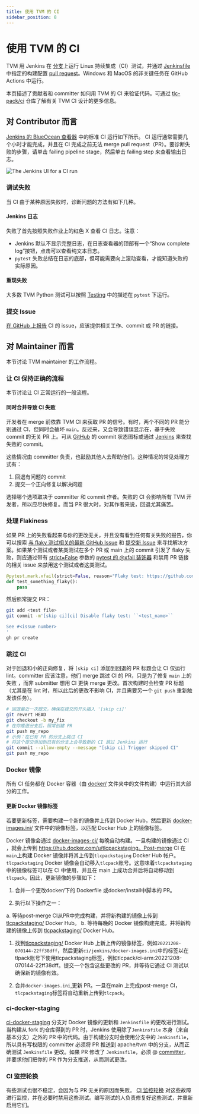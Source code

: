 ```yaml
---
title: 使用 TVM 的 CI
sidebar_position: 8
---
```


# 使用 TVM 的 CI

TVM 用 Jenkins 在 [分支](https://ci.tlcpack.ai/job/tvm/)上运行 Linux 持续集成（CI）测试，并通过 [Jenkinsfile](https://github.com/apache/tvm/blob/main/Jenkinsfile) 中指定的构建配置 [pull request](https://ci.tlcpack.ai/job/tvm/view/change-requests/)。Windows 和 MacOS 的非关键任务在 GitHub Actions 中运行。

本页描述了贡献者和 committer 如何用 TVM 的 CI 来验证代码。可通过 [tlc-pack/ci](https://github.com/tlc-pack/ci) 仓库了解有关 TVM CI 设计的更多信息。

## 对 Contributor 而言

[Jenkins 的 BlueOcean 查看器](https://ci.tlcpack.ai/blue/organizations/jenkins/tvm/activity) 中的标准 CI 运行如下所示。 CI 运行通常需要几个小时才能完成，并且在 CI 完成之前无法 merge pull request（PR）。要诊断失败的步骤，请单击 failing pipeline stage，然后单击 failing step 来查看输出日志。

![The Jenkins UI for a CI run](https://github.com/tlc-pack/web-data/raw/main/images/contribute/ci.png)

### 调试失败

当 CI 由于某种原因失败时，诊断问题的方法有如下几种。

#### Jenkins 日志

失败了首先按照失败作业上的红色 X 查看 CI 日志。注意：

* Jenkins 默认不显示完整日志，在日志查看器的顶部有一个“Show complete log”按钮，点击可以查看纯文本日志。
* `pytest` 失败总结在日志的底部，但可能需要向上滚动查看，才能知道失败的实际原因。

#### 重现失败

大多数 TVM Python 测试可以按照 [Testing](pull_request#pr-testing) 中的描述在 `pytest` 下运行。

### 提交 Issue

[在 GitHub 上报告](https://github.com/apache/tvm/issues/new?assignees=&labels=&template=ci-problem.md&title=%5BCI+Problem%5D+) CI 的 issue，应该提供相关工作、commit 或 PR 的链接。

## 对 Maintainer 而言

本节讨论 TVM maintainer 的工作流程。

### 让 CI 保持正确的流程

本节讨论让 CI 正常运行的一般流程。

#### 同时合并导致 CI 失败

开发者在 merge 前依靠 TVM CI 来获取 PR 的信号。有时，两个不同的 PR 能分别通过 CI，但同时会破坏 `main`。反过来，又会导致错误显示在，基于失败 commit 的无关 PR 上。可从 [GitHub](https://github.com/apache/tvm/commits/main) 的 commit 状态图标或通过 [Jenkins](https://ci.tlcpack.ai/blue/organizations/jenkins/tvm/activity?branch=main) 来查找失败的 commit。

这些情况由 committer 负责，也鼓励其他人去帮助他们。这种情况的常见处理方式有：

1. 回退有问题的 commit
2. 提交一个正向修复以解决问题

选择哪个选项取决于 committer 和 commit 作者。失败的 CI 会影响所有 TVM 开发者，所以应尽快修复。而当 PR 很大时，对其作者来说，回退尤其痛苦。

### 处理 Flakiness

如果 PR 上的失败看起来与你的更改无关，并且没有看到任何有关失败的报告，你可以搜索 [与 flaky 测试相关的最新 GitHub Issue](https://github.com/apache/tvm/issues?q=is%3Aissue+%5BCI+%E9%97%AE%E9%A2%98%5D+Flaky+%3E) 和 [提交新 Issue](https://github.com/apache/tvm/issues/new?assignees=&labels=&template=ci-problem.md&title=%5BCI+Problem%5D+%3E) 来寻找解决方案。如果某个测试或者某类测试在多个 PR 或 main 上的 commit 引发了 flaky 失败，则应通过带有 [strict=False](https://docs.pytest.org/en/6.2.x/skipping.html#strict-parameter) 参数的 [pytest 的 @xfail 装饰器](https://docs.pytest.org/en/6.2.x/skipping.html#xfail-mark-test-functions-as-expected-to-fail) 和禁用 PR 链接的相关 issue 来禁用这个测试或者这类测试。

``` python
@pytest.mark.xfail(strict=False, reason="Flaky test: https://github.com/apache/tvm/issues/1234")
def test_something_flaky():
    pass
```

然后照常提交 PR：

``` bash
git add <test file>
git commit -m'[skip ci][ci] Disable flaky test: ``<test_name>``

See #<issue number>
'
gh pr create
```

### 跳过 CI

对于回退和小的正向修复，将 `[skip ci]` 添加到回退的 PR 标题会让 CI 仅运行 lint。committer 应该注意，他们 merge 跳过 CI 的 PR，只是为了修复 `main` 上的失败 ，而非 submitter 想用 CI 更快 merge 更改。首次构建时会检查 PR 标题（尤其是在 lint 时，所以此后的更改不影响 CI，并且需要另一个 `git push` 重新触发该任务）。

``` bash
# 回退最近一次提交，确保在提交的开头插入 '[skip ci]'
git revert HEAD
git checkout -b my_fix
# 在你推送分支后，照常创建 PR
git push my_repo
# 示例：在已有 PR 的分支上跳过 CI
# 将这个提交添加到已有的分支上会导致新的 CI 跳过 Jenkins 运行
git commit --allow-empty --message "[skip ci] Trigger skipped CI"
git push my_repo
```

### Docker 镜像

所有 CI 任务都在 Docker 容器（由 [docker/](https://github.com/apache/tvm/tree/main/docker) 文件夹中的文件构建）中运行其大部分的工作。

#### 更新 Docker 镜像标签

若要更新标签，需要构建一个新的镜像并上传到 Docker Hub，然后更新 [docker-images.ini/](https://github.com/apache/tvm/tree/main/ci/jenkins/docker-images.ini) 文件中的镜像标签，以匹配 Docker Hub 上的镜像标签。

Docker 镜像会通过 [docker-images-ci/](https://ci.tlcpack.ai/job/docker-images-ci/) 每晚自动构建。一旦构建的镜像通过 CI ，就会上传到 https://hub.docker.com/u/tlcpackstaging。Post-merge CI 在`main`上构建 Docker 镜像并将其上传到`tlcpackstaging` Docker Hub 帐户。`tlcpackstaging` Docker 镜像会自动移入`tlcpack`账号。这意味着`tlcpackstaging`中的镜像标签可以在 CI 中使用，并且在 main 上成功合并后将自动移动到`tlcpack`。因此，更新镜像的步骤如下：

1. 合并一个更改docker/下的 Dockerfile 或docker/install中脚本的 PR。

2. 执行以下操作之一：

a. 等待post-merge CI从PR中完成构建，并将新构建的镜像上传到 [tlcpackstaging/](https://hub.docker.com/u/tlcpackstaging) Docker Hub。
b. 等待每晚的 Docker 镜像构建完成，并将新构建的镜像上传到 [tlcpackstaging/](https://hub.docker.com/u/tlcpackstaging) Docker Hub。

1. 找到[tlcpackstaging/](https://hub.docker.com/u/tlcpackstaging) Docker Hub 上新上传的镜像标签，例如`20221208-070144-22ff38dff`，然后更新`ci/jenkins/docker-images.ini`中的标签以在tlpack账号下使用tlcpackstaging标签，例如tlcpack/ci-arm:20221208-070144-22ff38dff。提交一个包含这些更改的 PR，并等待它通过 CI 测试以确保新的镜像有效。

2. 合并`docker-images.ini`,更新 PR。一旦在main 上完成post-merge CI，`tlcpackstaging`标签将自动重新上传到`tlcpack`。

### ci-docker-staging

[ci-docker-staging](https://github.com/apache/tvm/tree/ci-docker-staging) 分支对 Docker 镜像的更新和 `Jenkinsfile` 的更改进行测试。当构建从 fork 的仓库得到的 PR 时，Jenkins 使用除了`Jenkinsfile` 本身（来自基本分支）之外的 PR 中的代码。由于构建分支时会使用分支中的 `Jenkinsfile`，所以具有写权限的 committer 必须将 PR 推送到 apache/tvm 中的分支，从而正确测试 `Jenkinsfile` 更改。如果 PR 修改了 `Jenkinsfile`，必须 @ [committer](https://github.com/apache/tvm/tree/main/CONTRIBUTORS.md)，并要求他们把你的 PR 作为分支推送，从而测试更改。

### CI 监控轮换

有些测试也很不稳定，会因为与 PR 无关的原因而失败。 [CI 监控轮换](https://github.com/apache/tvm/wiki/CI-Monitoring-Runbook) 对这些故障进行监控，并在必要时禁用这些测试。编写测试的人负责修复好这些测试，并重新启用它们。
